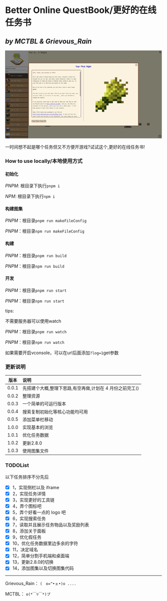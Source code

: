 # Better Online QuestBook/更好的在线任务书

## _by MCTBL & Grievous_Rain_

![now](pic/now.png)

一时间想不起是哪个任务但又不方便开游戏?试试这个,更好的在线任务书!

### How to use locally/本地使用方式

#### 初始化

*PNPM*: 根目录下执行`pnpm i`

*NPM*: 根目录下执行`npm i`

#### 构建图集

*PNPM*：根目录`pnpm run makeFileConfig`

*PNPM*：根目录`npm run makeFileConfig`

#### 构建

*PNPM*：根目录`pnpm run build`

*PNPM*：根目录`npm run build`

#### 开发

*PNPM*：根目录`pnpm run start`

*PNPM*：根目录`npm run start`

tips:

不需要服务器可以使用watch

*PNPM*：根目录`pnpm run watch`

*PNPM*：根目录`npm run watch`

如果需要开启vconsole，可以在url后面添加`?log=1`get参数

### 更新说明

| 版本  | 说明                                                     |
| :-: | :- |
| 0.0.1 | 先搭建个大概,整理下思路,有空再做,计划在 4 月份之前完工() |
| 0.0.2 | 整理资源                                                 |
| 0.0.3 | 一个简单的可运行版本                                     |
| 0.0.4 | 搜索复制初始化等核心功能均可用                           |
| 0.0.5 | 添加菜单栏移动                                           |
| 1.0.0 | 实现基本的浏览                                           |
| 1.0.1 | 优化任务数据                                             |
| 1.0.2 | 更新2.8.0                                             |
| 1.0.3 | 使用图集文件                                             |

### TODOList

以下任务排序不分先后

- [x] 1，实现侧栏以及 iframe
- [x] 2，实现任务详情
- [x] 3，实现更好的工具链
- [x] 4，弄个图标吧
- [x] 5，弄个好看一点的 logo 吧
- [x] 6，实现搜索任务
- [x] 7，读取并且展示任务物品以及奖励列表
- [x] 8，添加关于面板
- [x] 9，优化假任务
- [x] 10，优化任务数据里边多余的字符
- [x] 11，决定域名
- [x] 12，简单分割手机端和桌面端
- [x] 13，更新2.8.0的切换
- [x] 14，添加图集以及切换图集代码

---

Grievous_Rain： `(　o=^•ェ•)o ....`

MCTBL： `o(*￣▽￣*)ブ`
